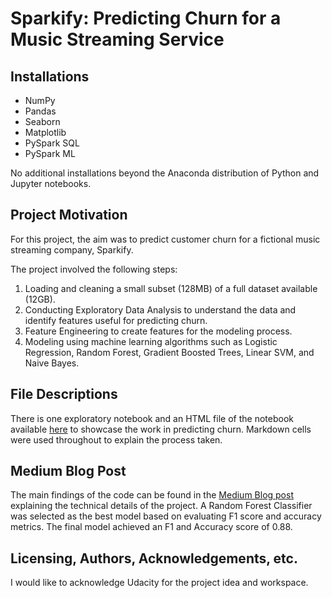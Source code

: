 # Sparkify: Predicting Churn for a Music Streaming Service

## Installations
- NumPy
- Pandas
- Seaborn
- Matplotlib
- PySpark SQL
- PySpark ML

No additional installations beyond the Anaconda distribution of Python and Jupyter notebooks.

## Project Motivation
For this project, the aim was to predict customer churn for a fictional music streaming company, Sparkify.

The project involved the following steps:
1. Loading and cleaning a small subset (128MB) of a full dataset available (12GB).
2. Conducting Exploratory Data Analysis to understand the data and identify features useful for predicting churn.
3. Feature Engineering to create features for the modeling process.
4. Modeling using machine learning algorithms such as Logistic Regression, Random Forest, Gradient Boosted Trees, Linear SVM, and Naive Bayes.

## File Descriptions
There is one exploratory notebook and an HTML file of the notebook available [here](#) to showcase the work in predicting churn. Markdown cells were used throughout to explain the process taken.

## Medium Blog Post
The main findings of the code can be found in the [Medium Blog post](#) explaining the technical details of the project. A Random Forest Classifier was selected as the best model based on evaluating F1 score and accuracy metrics. The final model achieved an F1 and Accuracy score of 0.88.

## Licensing, Authors, Acknowledgements, etc.
I would like to acknowledge Udacity for the project idea and workspace.
